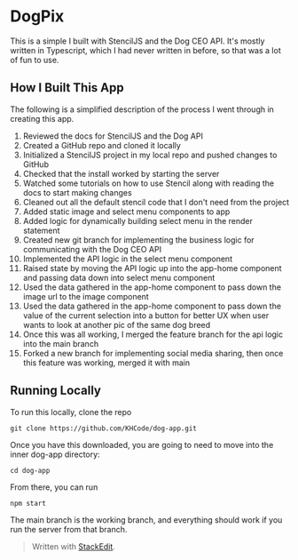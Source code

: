 ﻿# DogPix
This is a simple I built with StencilJS and the Dog CEO API. It's mostly written in Typescript, which I had never written in before, so that was a lot of fun to use.

## How I Built This App
The following is a simplified description of the process I went through in creating this app. 
1. Reviewed the docs for StencilJS and the Dog API
2. Created a GitHub repo and cloned it locally
3. Initialized a StencilJS project in my local repo and pushed changes to GitHub
4. Checked that the install worked by starting the server
5. Watched some tutorials on how to use Stencil along with reading the docs to start making changes
6. Cleaned out all the default stencil code that I don't need from the project
7. Added static image and select menu components to app
8. Added logic for dynamically building select menu in the render statement
9. Created new git branch for implementing the business logic for communicating with the Dog CEO API
10. Implemented the API logic in the select menu component
11. Raised state by moving the API logic up into the app-home component and passing data down into select menu component
12. Used the data gathered in the app-home component to pass down the image url to the image component
13. Used the data gathered in the app-home component to pass down the value of the current selection into a button for better UX when user wants to look at another pic of the same dog breed
14. Once this was all working, I merged the feature branch for the api logic into the main branch
15. Forked a new branch for implementing social media sharing, then once this feature was working, merged it with main

## Running Locally

To run this locally, clone the repo

    git clone https://github.com/KHCode/dog-app.git

Once you have this downloaded, you are going to need to move into the inner dog-app directory:

    cd dog-app

From there, you can run 

    npm start

The main branch is the working branch, and everything should work if you run the server from that branch.
> Written with [StackEdit](https://stackedit.io/).
